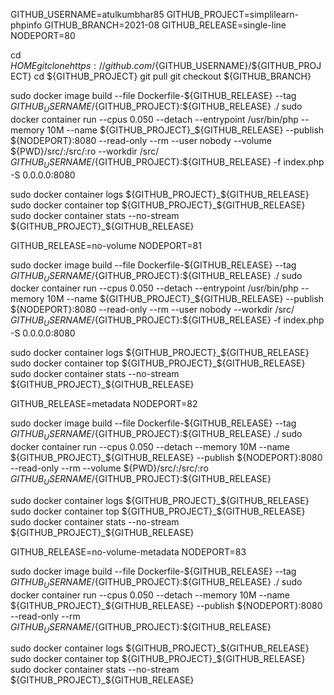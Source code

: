 GITHUB_USERNAME=atulkumbhar85
GITHUB_PROJECT=simplilearn-phpinfo
GITHUB_BRANCH=2021-08
GITHUB_RELEASE=single-line
NODEPORT=80

cd ${HOME}
git clone https://github.com/${GITHUB_USERNAME}/${GITHUB_PROJECT}
cd ${GITHUB_PROJECT}
git pull
git checkout ${GITHUB_BRANCH}

sudo docker image build --file Dockerfile-${GITHUB_RELEASE} --tag ${GITHUB_USERNAME}/${GITHUB_PROJECT}:${GITHUB_RELEASE} ./
sudo docker container run --cpus 0.050 --detach --entrypoint /usr/bin/php --memory 10M --name ${GITHUB_PROJECT}_${GITHUB_RELEASE} --publish ${NODEPORT}:8080 --read-only --rm --user nobody --volume ${PWD}/src/:/src/:ro --workdir /src/ ${GITHUB_USERNAME}/${GITHUB_PROJECT}:${GITHUB_RELEASE} -f index.php -S 0.0.0.0:8080

sudo docker container logs ${GITHUB_PROJECT}_${GITHUB_RELEASE} 
sudo docker container top ${GITHUB_PROJECT}_${GITHUB_RELEASE} 
sudo docker container stats --no-stream ${GITHUB_PROJECT}_${GITHUB_RELEASE}

GITHUB_RELEASE=no-volume
NODEPORT=81

sudo docker image build --file Dockerfile-${GITHUB_RELEASE} --tag ${GITHUB_USERNAME}/${GITHUB_PROJECT}:${GITHUB_RELEASE} ./
sudo docker container run --cpus 0.050 --detach --entrypoint /usr/bin/php --memory 10M --name ${GITHUB_PROJECT}_${GITHUB_RELEASE} --publish ${NODEPORT}:8080 --read-only --rm --user nobody --workdir /src/ ${GITHUB_USERNAME}/${GITHUB_PROJECT}:${GITHUB_RELEASE} -f index.php -S 0.0.0.0:8080

sudo docker container logs ${GITHUB_PROJECT}_${GITHUB_RELEASE} 
sudo docker container top ${GITHUB_PROJECT}_${GITHUB_RELEASE} 
sudo docker container stats --no-stream ${GITHUB_PROJECT}_${GITHUB_RELEASE}

GITHUB_RELEASE=metadata
NODEPORT=82

sudo docker image build --file Dockerfile-${GITHUB_RELEASE} --tag ${GITHUB_USERNAME}/${GITHUB_PROJECT}:${GITHUB_RELEASE} ./
sudo docker container run --cpus 0.050 --detach --memory 10M --name ${GITHUB_PROJECT}_${GITHUB_RELEASE} --publish ${NODEPORT}:8080 --read-only --rm --volume ${PWD}/src/:/src/:ro ${GITHUB_USERNAME}/${GITHUB_PROJECT}:${GITHUB_RELEASE}

sudo docker container logs ${GITHUB_PROJECT}_${GITHUB_RELEASE} 
sudo docker container top ${GITHUB_PROJECT}_${GITHUB_RELEASE} 
sudo docker container stats --no-stream ${GITHUB_PROJECT}_${GITHUB_RELEASE}

GITHUB_RELEASE=no-volume-metadata
NODEPORT=83

sudo docker image build --file Dockerfile-${GITHUB_RELEASE} --tag ${GITHUB_USERNAME}/${GITHUB_PROJECT}:${GITHUB_RELEASE} ./
sudo docker container run --cpus 0.050 --detach --memory 10M --name ${GITHUB_PROJECT}_${GITHUB_RELEASE} --publish ${NODEPORT}:8080 --read-only --rm ${GITHUB_USERNAME}/${GITHUB_PROJECT}:${GITHUB_RELEASE}

sudo docker container logs ${GITHUB_PROJECT}_${GITHUB_RELEASE} 
sudo docker container top ${GITHUB_PROJECT}_${GITHUB_RELEASE} 
sudo docker container stats --no-stream ${GITHUB_PROJECT}_${GITHUB_RELEASE}
